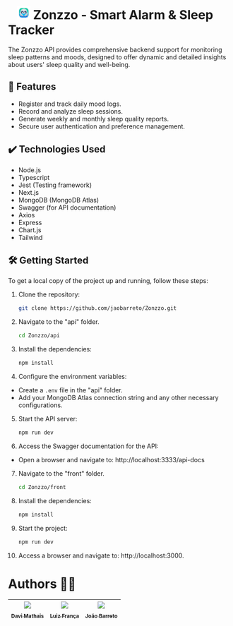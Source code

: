 # <img src="./api/docs/imgs/Zonzoo - Mascote.png" alt="Logotype" style="margin-left: 20px; width: 30px" /> Zonzzo - Smart Alarm & Sleep Tracker

The Zonzzo API provides comprehensive backend support for monitoring sleep patterns and moods, designed to offer dynamic and detailed insights about users' sleep quality and well-being.

## 🔨 Features

- Register and track daily mood logs.
- Record and analyze sleep sessions.
- Generate weekly and monthly sleep quality reports.
- Secure user authentication and preference management.

## ✔️ Technologies Used

- Node.js
- Typescript
- Jest (Testing framework)
- Next.js
- MongoDB (MongoDB Atlas)
- Swagger (for API documentation)
- Axios
- Express
- Chart.js
- Tailwind

## 🛠️ Getting Started

To get a local copy of the project up and running, follow these steps:

1. Clone the repository:
   ```bash
   git clone https://github.com/jaobarreto/Zonzzo.git
   ```
2. Navigate to the "api" folder.

   ```bash
   cd Zonzzo/api
   ```

3. Install the dependencies:

   ```bash
   npm install
   ```

4. Configure the environment variables:

- Create a `.env` file in the "api" folder.
- Add your MongoDB Atlas connection string and any other necessary configurations.

5. Start the API server:
   ```bash
   npm run dev
   ```
6. Access the Swagger documentation for the API:

- Open a browser and navigate to: http://localhost:3333/api-docs

7. Navigate to the "front" folder.

   ```bash
   cd Zonzzo/front
   ```

8. Install the dependencies:

   ```bash
   npm install
   ```

9. Start the project:

   ```bash
   npm run dev
   ```

10. Access a browser and navigate to: http://localhost:3000.

# Authors 👨‍💻

| [<img loading="lazy" src="https://avatars.githubusercontent.com/u/100139909?v=4" width=115><br><sub>Davi Mathais</sub>](https://github.com/cksalmeida) | [<img loading="lazy" src="https://avatars.githubusercontent.com/u/125226168?v=4" width=115><br><sub>Luiz França</sub>](https://github.com/luizgfr) | [<img loading="lazy" src="https://avatars.githubusercontent.com/u/150835786?v=4" width=115><br><sub>João Barreto</sub>](https://github.com/jaobarreto) |
| :----------------------------------------------------------------------------------------------------------------------------------------------------: | :------------------------------------------------------------------------------------------------------------------------------------------------: | :----------------------------------------------------------------------------------------------------------------------------------------------------: |
